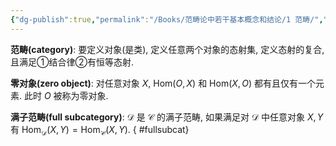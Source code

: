 ```yaml
---
{"dg-publish":true,"permalink":"/Books/范畴论中若干基本概念和结论/1 范畴/","dgPassFrontmatter":true,"created":"2024-07-06T09:51:15.092+08:00","updated":"2024-07-24T21:20:41.540+08:00"}
---
```


**范畴(category)**: 要定义对象(是类), 定义任意两个对象的态射集, 定义态射的复合, 且满足①结合律②有恒等态射.

**零对象(zero object)**: 对任意对象 $X$,  $\mathrm{Hom}(O,X)$ 和 $\mathrm{Hom}(X,O)$ 都有且仅有一个元素. 此时 $O$ 被称为零对象.

**满子范畴(full subcategory)**: $\mathcal{D}$ 是 $\mathcal{C}$ 的满子范畴,  如果满足对 $\mathcal{D}$ 中任意对象 $X,Y$ 有 $\mathrm{Hom}_{\mathcal{D}}(X,Y)=\mathrm{Hom}_{\mathcal{C}}(X,Y)$.
{ #fullsubcat}
